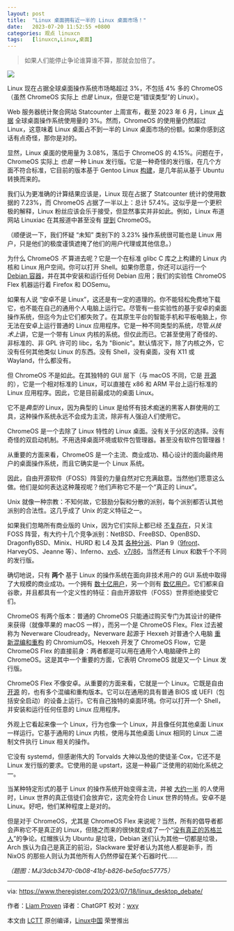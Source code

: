 ```yaml
---
layout: post
title:	"Linux 桌面拥有近一半的 Linux 桌面市场！"
date:	2023-07-20 11:52:55 +0800 
categories:	观点 linuxcn 
tags:	[linuxcn,Linux,桌面]
---
```




> 
> 如果人们能停止争论谁算谁不算，那就会加倍了。
> 
> 
> 


![](/Asserts/Images//attachment/album/202307/20/115246hzczzqpvxbvmxlyb.jpg)


Linux 现在占据全球桌面操作系统市场略超过 3%，不包括 4% 多的 ChromeOS（虽然 ChromeOS 实际上 *也是* Linux，但是它是“错误类型”的 Linux）。


Web 服务器统计聚合网站 Statcounter 上周宣布，截至 2023 年 6 月，Linux [占据](https://gs.statcounter.com/os-market-share/desktop/worldwide) 全球桌面操作系统使用量的 3%。然而，ChromeOS 的使用量仍然超过 Linux，这意味着 Linux 桌面占不到一半的 Linux 桌面市场的份额。如果你感到这话有点奇怪，那你是对的。


显然，Linux 桌面的使用量为 3.08%，落后于 ChromeOS 的 4.15%。问题在于，ChromeOS 实际上 *也是* 一种 Linux 发行版。它是一种奇怪的发行版，在几个方面不符合标准，它目前的版本基于 Gentoo Linux [构建](https://www.theregister.com/2023/02/14/chromeos_opinion_column/)，是几年前从基于 Ubuntu 转换而来的。


我们认为更准确的计算结果应该是，Linux 现在占据了 Statcounter 统计的使用数据的 7.23%，而 ChromeOS 占据了一半以上：总计 57.4%。这似乎是一个更积极的解释，Linux 粉丝应该会乐于接受，但显然事实并非如此。例如，Linux 布道网站 Linuxiac 在其报道中甚至没有 [提到](https://linuxiac.com/linux-hits-3-percent-market-share/) ChromeOS。


（顺便说一下，我们怀疑 “未知” 类别下的 3.23% 操作系统很可能也是 Linux 用户，只是他们的极度谨慎遮掩了他们的用户代理或其他信息。）


为什么 ChromeOS *不* 算进去呢？它是一个在标准 glibc C 库之上构建的 Linux 内核和 Linux 用户空间。你可以打开 Shell。如果你愿意，你还可以运行一个 [Debian 容器](https://www.theregister.com/2018/04/27/linux_vms_on_chrome_os/)，并在其中安装和运行任何 Debian 应用；我们的实验性 ChromeOS Flex 机器运行着 Firefox 和 DOSemu。


如果有人说 “安卓不是 Linux”，这还是有一定的道理的。你不能轻松免费地下载它，也不能在自己的通用个人电脑上运行它。尽管有一些实验性的基于安卓的桌面操作系统，但迄今为止它们都失败了。在其原生平台的智能手机和平板电脑上，你无法在安卓上运行普通的 Linux 应用程序。它是一种不同类型的系统，尽管*从技术上*讲，它是一个带有 Linux 内核的系统。但仅此而已。它甚至使用了奇怪的、非标准的、非 GPL 许可的 libc，名为 "Bionic"。默认情况下，除了内核之外，它没有任何其他类似 Linux 的东西。没有 Shell，没有桌面，没有 X11 或 Wayland，什么都没有。


但 ChromeOS 不是如此。在其独特的 GUI 层下（与 macOS 不同，它是 [开源](https://chromium.googlesource.com/chromium/src.git/+/lkgr/ash/) 的），它是一个相对标准的 Linux，可以直接在 x86 和 ARM 平台上运行标准的 Linux 应用程序。因此，它是目前最成功的桌面 Linux。


它不是*典型的* Linux，因为典型的 Linux 是给怀有技术痴迷的黑客人群使用的工具，这种操作系统永远不会成为主流，除非有人强迫人们使用它。


ChromeOS 是一个去除了 Linux 特性的 Linux 桌面。没有关于分区的选择。没有奇怪的双启动机制。不用选择桌面环境或软件包管理器。甚至没有软件包管理器！


从重要的方面来看，ChromeOS 是一个主流、商业成功、精心设计的面向最终用户的桌面操作系统，而且它确实是一个 Linux 系统。


因此，自由开源软件（FOSS）阵营的力量自然对它充满敌意。当然他们愿意这么做。他们是如何表达这种蔑视呢？他们声称它不是一个“真正的 Linux”。


Unix 就像一种宗教：不知何故，它鼓励分裂和分散的派别，每个派别都否认其他派别的合法性。这几乎成了 Unix 的定义特征之一。


如果我们忽略所有商业版的 Unix，因为它们实际上都已经 [不复存在](https://www.theregister.com/2023/01/17/unix_is_dead/)，只关注 FOSS 阵营，有大约十几个竞争派别：NetBSD、FreeBSD、OpenBSD、DragonflyBSD、Minix、HURD 和 L4 及其 [各种分派](https://www.theregister.com/2022/02/24/neptune_os_sel4_windows/)、Plan 9（[9front](https://www.theregister.com/2022/11/02/plan_9_fork_9front/)、HarveyOS、Jeanne 等）、Inferno、[xv6](https://github.com/mit-pdos/xv6-public)、[v7/86](https://www.nordier.com/)，当然还有 Linux 和数千个不同的发行版。


确切地说，只有 **两个** 基于 Linux 的操作系统在面向非技术用户的 GUI 系统中取得了大规模的商业成功。一个拥有 [数十亿用户](https://www.theregister.com/2012/06/11/android_activation_nears_one_million_daily/)，另一个则有 [数亿用户](https://www.theregister.com/2021/05/05/chromebook_shipments_canalys_figures/)。它们都来自谷歌，并且都具有一个定义性的特征：自由开源软件（FOSS）世界拒绝接受它们。


ChromeOS 有两个版本：普通的 ChromeOS 只能通过购买专门为其设计的硬件来获得（就像苹果的 macOS 一样），而另一个是 ChromeOS Flex。Flex 过去被称为 Neverware Cloudready。Neverware 起源于 Hexxeh 对普通个人电脑 [重新混编和重构](https://www.theregister.com/2010/11/08/google_chrome_os_is_not_android/) 的 ChromiumOS。Hexxeh 开发了 ChromeOS Flow，它是 ChromeOS Flex 的直接前身：两者都是可以用在通用个人电脑硬件上的 ChromeOS。这是其中一个重要的方面，它表明 ChromeOS 就是又一个 Linux 发行版。


ChromeOS Flex 不像安卓。从重要的方面来看，它就是一个 Linux。它既是自由 [开源](https://www.chromium.org/chromium-os/) 的，也有多个混编和重构版本。它可以在通用的具有普通 BIOS 或 UEFI（包括安全启动）的设备上运行。它有自己独特的桌面环境。你可以打开一个 Shell，并安装和运行任何任意的 Linux 应用程序。


外观上它看起来像一个 Linux，行为也像一个 Linux，并且像任何其他桌面 Linux 一样运行。它基于通用的 Linux 内核，使用与其他桌面 Linux 相同的 Linux 二进制文件执行 Linux 相关的操作。


它没有 systemd，但感谢伟大的 Torvalds 大神以及他的使徒圣·Cox，它还不是 Linux 发行版的要求。它使用的是 upstart，这是一种最广泛使用的初始化系统之一。


当某种特定形式的基于 Linux 的操作系统开始变得主流，并被 [大约一半](https://www.bankmycell.com/blog/how-many-android-users-are-there) 的人使用时，Linux 世界的真正信徒们会放弃它，这完全符合 Linux 世界的特点。安卓不是 Linux。好吧，他们某种程度上是对的。


但是对于 ChromeOS，尤其是 ChromeOS Flex 来说呢？当然，所有的倡导者都会声称它不是真正的 Linux，但随之而来的很快就变成了一个“[没有真正的苏格兰人](https://www.scribbr.com/fallacies/no-true-scotsman-fallacy/)”的争论。红帽族认为 Ubuntu 是垃圾，Debian 迷们认为其他一切都是垃圾，Arch 族认为自己是真正的前沿，Slackware 爱好者认为其他人都是新手，而 NixOS 的那些人则认为其他所有人仍然停留在某个石器时代……


*（题图：MJ/3dcb3470-0b08-41bf-b826-be5afac57775）*




---


via: <https://www.theregister.com/2023/07/18/linux_desktop_debate/> 


作者：[Liam Proven](https://www.theregister.com/Author/Liam-Proven) 译者：ChatGPT 校对：[wxy](https://github.com/wxy)


本文由 [LCTT](https://github.com/LCTT/TranslateProject) 原创编译，[Linux中国](/article-16013-1.html) 荣誉推出
